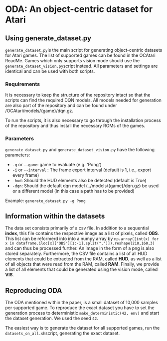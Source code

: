 # ODA: An object-centric dataset for Atari

## Using generate_dataset.py
`generate_dataset.py`is the main script for generating object-centric datasets for Atari games. The list of supported games can be found in the OCAtari ReadMe. Games which only supports vision mode should use the `generate_dataset_vision.py`script instead. All parameters and settings are identical and can be used with both scripts. 


### Requirements
It is necessary to keep the structure of the repository intact so that the scripts can find the required DQN models. All models needed for generation are also part of the repository and can be found under /OCAtari/models/{game}/dqn.gz.

To run the scripts, it is also necessary to go through the installation process of the repository and thus install the necessary ROMs of the games.

### Parameters
`generate_dataset.py` and `generate_dataset_vision.py` have the following parameters:

* `-g` or `--game`: game to evaluate (e.g. 'Pong')
* `-i` or `--interval` : The frame export interval (default is 1, i.e., export every frame)
* `-hud`: Should the HUD elements also be detected (default is True)
* `-dqn`: Should the default dqn model (../models/{game}/dqn.gz) be used or a different model (in this case a path has to be provided)

Example: `generate_dataset.py -g Pong`


## Information within the datasets
The data set consists primarily of a csv file. In addition to a sequential **index**, this file contains the respective image as a list of pixels, called **OBS**. This list can be reformerd into into a numpy array by
`np.array([int(x) for x in dataframe.iloc[x]["OBS"][1:-1].split(",")]).reshape(210,160,3)`
and can thus be processed further. An image in the form of a png is also stored separately. Furthermore, the CSV file contains a list of all HUD elements that could be extracted from the RAM, called **HUD**, as well as a list of all objects that were read from the RAM, called **RAM**. Finally, we provide a list of all elements that could be generated using the vision mode, called **VIS**.


## Reproducing ODA
The ODA mentioned within the paper, is a small dataset of 10,000 samples per supported game. To reproduce the exact dataset you have to set the generation process to deterministic `make_deterministic(42, env)` and start the dataset generation. We used the seed `42`.

The easiest way is to generate the dataset for all supported games, run the `datasets_on_all.sh`script, generating the exact dataset.
